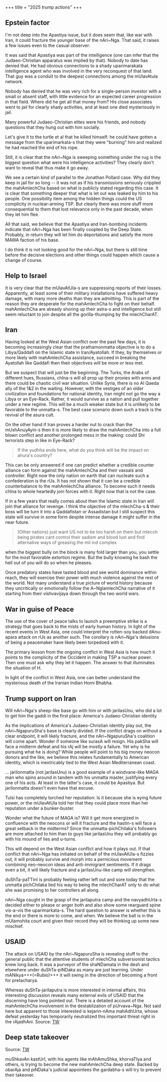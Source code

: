 +++
title = "2025 trump actions"
+++

## Epstein factor
I'm not deep into the Apastiya issue, but it does seem that, like war with Iran, it could fracture the younger base of the nAri~Nga. That said, it raises a few issues even to the casual observer: 

It was said that Apastiya was part of the intelligence (one can infer that the Judaeo-Christian apparatus was implied by that). Nobody to date has denied that. He had obvious connections to a shady uparimarakata intelligence agent who was involved in the very reconquest of that land. That guy was a conduit to the deepest connections among the mUlavAtula network.

Nobody has denied that he was very rich for a single-person investor with a small or absent staff, with little evidence for an expected career progression in that field. Where did he get all that money from? His close associates went to jail for clearly shady activities, and at least one died mysteriously in jail.

Many powerful Judaeo-Christian elites were his friends, and nobody questions that they hung out with him socially.

Let's give it to the turtle et al that he killed himself: he could have gotten a message from the uparimarkata-s that they were "burning" him and realized he had reached the end of his rope. 

Still, it is clear that the nAri~Nga is sweeping something under the rug is the biggest question what were his intelligence activities? They clearly don't want to reveal that thus make it go away. 

We see a certain kind of parallel to the Jonathan Pollard case. Why did they keep in jail for so long -- it was not as if his transmissions seriously crippled the mahAmlechCha based on what is publicly stated regarding this case. It is clear that something deeper that what is let out was leaked by him to his people. One possibility item among the hidden things could the US complicity in nuclear-arming TSP. But clearly there was more stuff more consequential to them that lost relevance only in the past decade, when they let him flee.

All that said, we believe that the Apastiya and Iran-bombing incidents indicate that nAri~Nga has been finally coopted by the Deep State. Probably, in return they will let him do deportations and satisfy the more MAWA faction of his base.

I do think it is not looking good for the nAri~Nga, but there is still time before the decisive elections and other things could happen which cause a change of course.

## Help to Israel
It is very clear that the mUlavAtUla-s are suppressing reports of their losses. Apparently, at least some of their military installations have suffered heavy damage, with many more deaths than they are admitting. This is part of the reason they are desperate for the mahAmlechCha to fight on their behalf. mahAmlechCha are already shoring up their astra-s and intelligence but still seem reluctant to join despite all the gorilla-thumping by the mlechCharAT.

## Iran
Having looked at the West Asian conflict over the past few days, it is becoming increasingly clear that the prathamonmatta objective is to do a Libya/Qaddafi on the Islamic state in Iran/Ayatollah. If they, by themselves or more likely with mahAmlechCha assistance, succeed in breaking the Ayatollah like Qaddafi then their objectives will be more or less met. 

But we suspect that will just be the beginning. The Turks, the Arabs of different hues, Russians, chIna-s will all prop up their proxies with arms and there could be chaotic civil war situation. Unlike Syria, there is no Al Qaeda ally of the 1&2 in the waiting. However, with the vestiges of an older civilization and foundations for national identity, Iran might not go the way a Libya or an Eye-Rack. Rather, it would survive as a nation and pull together under a new regime. This will be a much weaker state but it is unlikely to be favorable to the unmatta-s. The best case scenario down such a track is the revival of the asura cult. 

On the other hand if Iran proves a harder nut to crack than the mUshAnuyAyin-s then it is more likely to draw the mahAmlechCha into a full blown conflict and another prolonged mess in the making: could Shi terrorists step in like in Eye-Rack?

> If the yudhha ends here, what do you think will be the impact on ahura's country?

This can be only answered if one can predict whether a credible counter alliance can form against the mahAmlechCha and their vassals and controller. Right now the only nation on earth that can nucleate such a confederation is the rUs. It has not shown that it can be a credible counterbalance to the mahAmlechCha alliance. To become such it needs chIna to whole heartedly join forces with it. Right now that is not the case. 

If in a few years that really comes about then the Islamic state in Iran will join that alliance for revenge. I think the objective of the mlechCha-s & their boss will be turn it into a Qaddafistan or Assadistan but I still suspect this state will survive in some form despite intense damage it might suffer in the near future.


> (Other nations) just want US not to be too harsh on them but mlecch being pirates cant control their sadism and blood lust and find alternative ways of greasing the mil ind complex

when the biggest bully on the block is many fold larger than you, you settle for the most favorable extortion regime. But the bully knowing he bash the hell out of you will do so when he pleases.

Once predatory states have tasted blood and see world dominance within reach, they will exercise their power with much violence against the rest of the world. Not many understand a true picture of world history because they uncritically or emotionally follow the A~NglamlechCha narrative of it starting from their vishvavijaya down through the two world wars.

## War in guise of Peace 
The use of the cover of peace talks to launch a preemptive strike is a strategy that goes back to the mists of early human history. In light of the recent events in West Asia, one could interpret the rotten-soy backed dAnu-apara attack on rUs as another such. The corollary is nAri~Nga's delusions of being a peacemaker have likely been torpedoed with it.

The primary lesson from the ongoing conflict in West Asia is how much it points to the complicity of the Occident in making TSP a nuclear power. Then one must ask why they let it happen. The answer to that illuminates the situation of H.

In light of the conflict in West Asia, one can better understand the mysterious death of the Iranian Indian Homi Bhabha.


## Trump support on Iran
Will nAri~Nga's sheep-like base go with him or with jarilasUnu, who did a lot to get him the gaddi in the first place: America's Judaeo-Christian identity

As the implications of America's Judaeo-Christian identity play out, the nAri~NgapuruSha's base is clearly divided. If the conflict drags on without a clear endpoint, it will likely fracture, and the nAri~NgapuruSha's coalition will come apart. Wonder if someone like surasA will resign. His pakSha will face a midterm defeat and his rAj will be mostly a failure. Yet why is he pursuing what he is doing? While people will point to his big money neocon donors and the like, we believe this relates fundamentally to American identity, which is inextricably tied to the West Asian Mediterranean coast.


... jarilonmatta (not jarilasUnu) is a good example of a windvane-like MAGA man who spins around in tandem with his unmatta master, justifying every one of his acts. At least in the latter's case, it could be Apastiya. But jarilonmatta doesn't even have that excuse.

Tulsi has completely torched her reputation: Is it because she is eying future power, or the mUlavAtUla told her that they could place more than her reputation under a bunker-buster.

Wonder what the future of MAGA is? Will it get more energized in confluence with the neocons or will it fracture and the hastin-s will face a great setback in the midterms? Since the unmatta-pichChilaka's followers are more attached to him than to guys like jarilasUnu they will probably go with his mound of lies and u-turns. 

This will depend on the West Asian conflict and how it plays out. If that conflict that nAri~Nga has initiated on behalf of the mUlavAtUla-s fizzles out, it will probably survive and morph into a pernicious movement combining neo-neocon ideas and anti-immigrant sentiments.  If it drags even a bit, it will likely fracture and a jarilasUnu-like camp will strengthen.

duShTa-paTTinI is probably feeling rather left out and sore today that the unmatta pichChilaka lied his way to being the mlechCharAT only to do what she was promising to her controllers all along.

nAri~Nga caught in the grasp of the jarilaputra camp and the navyadhUrta-s decided either to please or anger both and also show some rearguard spine vis-a-vis the uparimarkata-s. The hard question to answer is whether this is the end or there is more to come, and when. We believe the ball is in the mUlamohita court and given their record they will be thinking up some new mischief.

## USAID
The attack on USAID by the nAri~NgapuruSha is revealing stuff to the general public that the attentive students of mlechCha subversionist tactics knew long back. It was a purveyor of the shaNDamata in the desh and elsewhere under duShTa-piNDaka as many are just learning. Under mANikya+++(=Rubio)+++ it will swing in the direction of becoming a front for pretacharya.

Whereas duShTa-jarilaputra is more interested in internal affairs, this interesting discussion reveals many external evils of USAID that the discerning have long pointed out. There is a detailed account of the mahAmlechCha involvement in the destablization of pUrvava~Nga. Not said here but apparent to those interested is kejarin-nAma mahAdhUrta, whose defeat yesterday has temporarily neutralized this important threat right in the rAjadhAni. Source: [TW](https://x.com/TuckerCarlson/status/1888054969145651464)


## Deep state takeover
Source: [TW](https://x.com/blog_supplement/status/1888466064876392518)

muShkavAn kastUrI, with his agents like mAhAmuShka, khorvaTIya and others, is trying to become the new mahAmlechCha deep state. Backed by obarAja and piNDaka's judicial appointees the gardabha-s will try to prevent their takeover.
